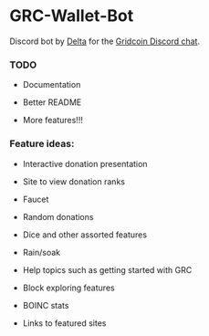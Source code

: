 # GRC-Wallet-Bot

Discord bot by [Delta]() for the [Gridcoin Discord chat]().

### TODO

* Documentation

* Better README

* More features!!!

### Feature ideas:

* Interactive donation presentation

* Site to view donation ranks

* Faucet

* Random donations

* Dice and other assorted features

* Rain/soak

* Help topics such as getting started with GRC

* Block exploring features

* BOINC stats

* Links to featured sites
